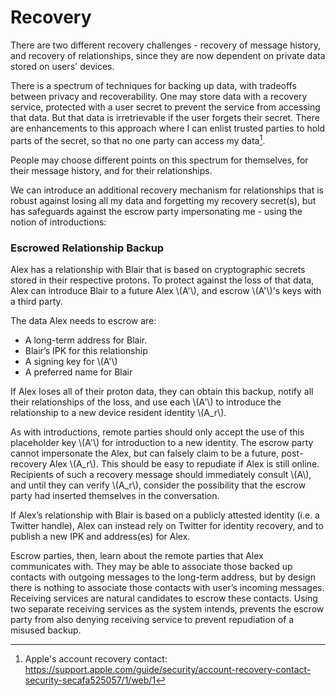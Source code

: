 # Recovery

There are two different recovery challenges - recovery of message history, and recovery of relationships, since they are now dependent on private data stored on users' devices.

There is a spectrum of techniques for backing up data, with tradeoffs between privacy and recoverability. One may store data with a recovery service, protected with a user secret to prevent the service from accessing that data. But that data is irretrievable if the user forgets their secret. There are enhancements to this approach where I can enlist trusted parties to hold parts of the secret, so that no one party can access my data[^1].

People may choose different points on this spectrum for themselves, for their message history, and for their relationships.

We can introduce an additional recovery mechanism for relationships that is robust against losing all my data and forgetting my recovery secret(s), but has safeguards against the escrow party impersonating me - using the notion of introductions:

### Escrowed Relationship Backup
Alex has a relationship with Blair that is based on cryptographic secrets stored in their respective protons. To protect against the loss of that data, Alex can introduce Blair to a future Alex \\(A'\\), and escrow \\(A'\\)'s keys with a third party.

The data Alex needs to escrow are:
- A long-term address for Blair.
- Blair’s IPK for this relationship
- A signing key for \\(A'\\)
- A preferred name for Blair

If Alex loses all of their proton data, they can obtain this backup, notify all their relationships of the loss, and use each \\(A'\\) to introduce the relationship to a new device resident identity \\(A_r\\).

As with introductions, remote parties should only accept the use of this placeholder key \\(A'\\) for introduction to a new identity. The escrow party cannot impersonate the Alex, but can falsely claim to be a future, post-recovery Alex \\(A_r\\). This should be easy to repudiate if Alex is still online. Recipients of such a recovery message should immediately consult \\(A\\), and until they can verify \\(A_r\\), consider the possibility that the escrow party had inserted themselves in the conversation.

If Alex’s relationship with Blair is based on a publicly attested identity (i.e. a Twitter handle), Alex can instead rely on Twitter for identity recovery, and to publish a new IPK and address(es) for Alex.

Escrow parties, then, learn about the remote parties that Alex communicates with. They may be able to associate those backed up contacts with outgoing messages to the long-term address, but by design there is nothing to associate those contacts with user’s incoming messages. Receiving services are natural candidates to escrow these contacts. Using two separate receiving services as the system intends, prevents the escrow party from also denying receiving service to prevent repudiation of a misused backup.

[^1]: Apple's account recovery contact: https://support.apple.com/guide/security/account-recovery-contact-security-secafa525057/1/web/1
